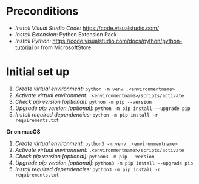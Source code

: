 # Preconditions

* *Install Visual Studio Code:*    https://code.visualstudio.com/
* *Install Extension:*   Python Extension Pack
* *Install Python:*   https://code.visualstudio.com/docs/python/python-tutorial or from  MicrosoftStore

# Initial set up

1. *Create virtual environment:*   ```python -m venv .<environmentname>```
2. *Activate virtual environment:*  ```.<environmentname>/scripts/activate```
3. *Check pip version [optional]:*   ```python -m pip --version```
4. *Upgrade pip version [optional]*:   ```python -m pip install --upgrade pip```
5. *Install required dependencies:*   ```python -m pip install -r requirements.txt```

**Or on macOS**

1. *Create virtual environment:*   ```python3 -m venv .<environmentname>```
2. *Activate virtual environment:*  ```.<environmentname>/scripts/activate```
3. *Check pip version [optional]:*   ```python3 -m pip --version```
4. *Upgrade pip version [optional]*:   ```python3 -m pip install --upgrade pip```
5. *Install required dependencies:*   ```python3 -m pip install -r requirements.txt```
